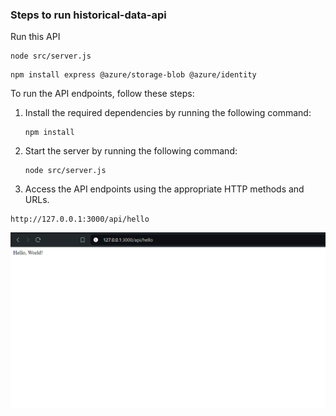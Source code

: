 ### Steps to run historical-data-api

Run this API  
```
node src/server.js
```

```
npm install express @azure/storage-blob @azure/identity
```

To run the API endpoints, follow these steps:

1. Install the required dependencies by running the following command:
    ```
    npm install
    ```

2. Start the server by running the following command:
    ```
    node src/server.js
    ```

3. Access the API endpoints using the appropriate HTTP methods and URLs.
```
http://127.0.0.1:3000/api/hello
```
![alt text](image.png)